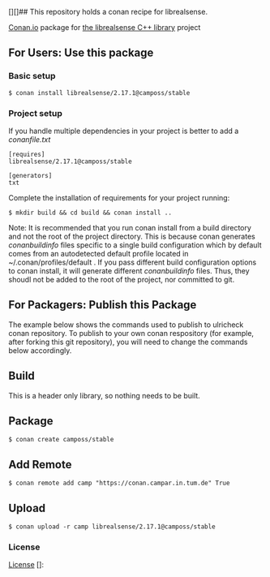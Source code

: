 [][]## This repository holds a conan recipe for librealsense.

[Conan.io](https://conan.io) package for [the librealsense C++ library](https://github.com/google/librealsense) project

## For Users: Use this package

### Basic setup

    $ conan install librealsense/2.17.1@camposs/stable

### Project setup

If you handle multiple dependencies in your project is better to add a *conanfile.txt*

    [requires]
    librealsense/2.17.1@camposs/stable

    [generators]
    txt

Complete the installation of requirements for your project running:

    $ mkdir build && cd build && conan install ..
	
Note: It is recommended that you run conan install from a build directory and not the root of the project directory.  This is because conan generates *conanbuildinfo* files specific to a single build configuration which by default comes from an autodetected default profile located in ~/.conan/profiles/default .  If you pass different build configuration options to conan install, it will generate different *conanbuildinfo* files.  Thus, they shoudl not be added to the root of the project, nor committed to git. 

## For Packagers: Publish this Package

The example below shows the commands used to publish to ulricheck conan repository. To publish to your own conan respository (for example, after forking this git repository), you will need to change the commands below accordingly. 

## Build  

This is a header only library, so nothing needs to be built.

## Package 

    $ conan create camposs/stable
	
## Add Remote

	$ conan remote add camp "https://conan.campar.in.tum.de" True

## Upload

    $ conan upload -r camp librealsense/2.17.1@camposs/stable

### License
[License](https://github.com/google/librealsense/master/LICENSE.txt)
[]: 
